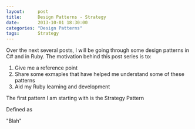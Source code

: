 ```yaml
---
layout:     post 
title:		Design Patterns - Strategy
date:       2013-10-01 18:30:00
categories: "Design Patterns"
tags:		Strategy
---
```


Over the next several posts, I will be going through some design patterns in C# and in Ruby. The motivation behind this post series is to:

1. Give me a reference point
2. Share some exmaples that have helped me understand some of these patterns
3. Aid my Ruby learning and development

The first pattern I am starting with is the Strategy Pattern

Defined as

"Blah"



